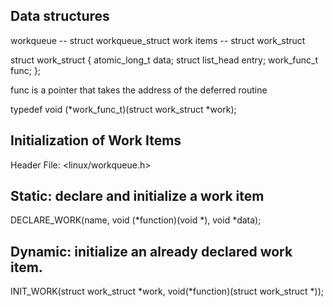 Data structures
------------------

workqueue 		--	struct workqueue_struct
work items		-- 	struct work_struct

struct work_struct {
        atomic_long_t data;
        struct list_head entry;
        work_func_t func;
};

func is a pointer that takes the address of the deferred routine

typedef void (*work_func_t)(struct work_struct *work);

Initialization of Work Items
-----------------------------

Header File: <linux/workqueue.h>

Static: declare and initialize a work item
-------
DECLARE_WORK(name, void (*function)(void *), void *data);

Dynamic: initialize an already declared work item.
--------
INIT_WORK(struct work_struct *work, void(*function)(struct work_struct *));

